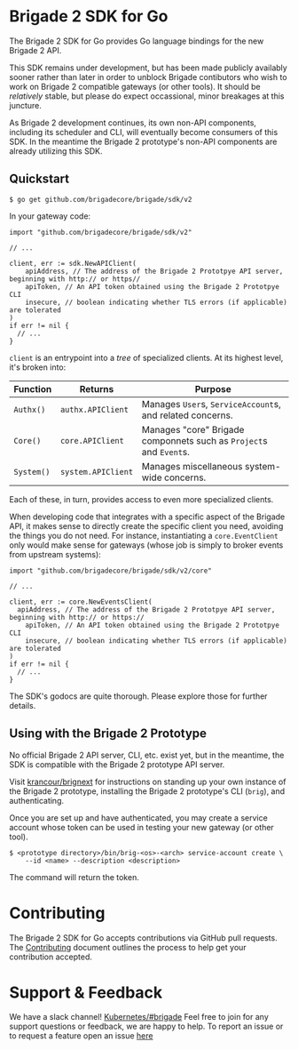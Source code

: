 # Brigade 2 SDK for Go

The Brigade 2 SDK for Go provides Go language bindings for the new Brigade 2
API.

This SDK remains under development, but has been made publicly availably sooner
rather than later in order to unblock Brigade contibutors who wish to work on
Brigade 2 compatible gateways (or other tools). It should be _relatively_
stable, but please do expect occassional, minor breakages at this juncture.

As Brigade 2 development continues, its own non-API components, including its
scheduler and CLI, will eventually become consumers of this SDK. In the meantime
the Brigade 2 prototype's non-API components are already utilizing this SDK.

## Quickstart

```console
$ go get github.com/brigadecore/brigade/sdk/v2
```

In your gateway code:

```golang
import "github.com/brigadecore/brigade/sdk/v2"

// ...

client, err := sdk.NewAPIClient(
	apiAddress, // The address of the Brigade 2 Prototpye API server, beginning with http:// or https//
	apiToken, // An API token obtained using the Brigade 2 Prototpye CLI
	insecure, // boolean indicating whether TLS errors (if applicable) are tolerated
)
if err != nil {
  // ...
}
```

`client` is an entrypoint into a _tree_ of specialized clients. At its highest
level, it's broken into:

| Function | Returns | Purpose |
|----------|---------|---------|
| `Authx()`| `authx.APIClient` | Manages `User`s, `ServiceAccount`s, and related concerns. |
| `Core()` | `core.APIClient` | Manages "core" Brigade componnets such as `Project`s and `Event`s. |
| `System()` | `system.APIClient` | Manages miscellaneous system-wide concerns. |

Each of these, in turn, provides access to even more specialized clients.

When developing code that integrates with a specific aspect of the Brigade API,
it makes sense to directly create the specific client you need, avoiding the
things you do not need. For instance, instantiating a `core.EventClient` only
would make sense for gateways (whose job is simply to broker events from
upstream systems):

```golang
import "github.com/brigadecore/brigade/sdk/v2/core"

// ...

client, err := core.NewEventsClient(
  apiAddress, // The address of the Brigade 2 Prototpye API server, beginning with http:// or https://
	apiToken, // An API token obtained using the Brigade 2 Prototpye CLI
	insecure, // boolean indicating whether TLS errors (if applicable) are tolerated
)
if err != nil {
  // ...
}
```

The SDK's godocs are quite thorough. Please explore those for further details.

## Using with the Brigade 2 Prototype

No official Brigade 2 API server, CLI, etc. exist yet, but in the meantime, the
SDK is compatible with the Brigade 2 prototype API server.

Visit [krancour/brignext](https://github.com/krancour/brignext) for instructions
on standing up your own instance of the Brigade 2 prototype, installing the
Brigade 2 prototype's CLI (`brig`), and authenticating.

Once you are set up and have authenticated, you may create a service account
whose token can be used in testing your new gateway (or other tool).

```console
$ <prototype directory>/bin/brig-<os>-<arch> service-account create \
    --id <name> --description <description>
```

The command will return the token.

# Contributing

The Brigade 2 SDK for Go accepts contributions via GitHub pull requests. The
[Contributing](../../CONTRIBUTING.md) document outlines the process to help get
your contribution accepted.

# Support & Feedback

We have a slack channel!
[Kubernetes/#brigade](https://kubernetes.slack.com/messages/C87MF1RFD) Feel free
to join for any support questions or feedback, we are happy to help. To report
an issue or to request a feature open an issue
[here](https://github.com/brigadecore/brigade/issues)
